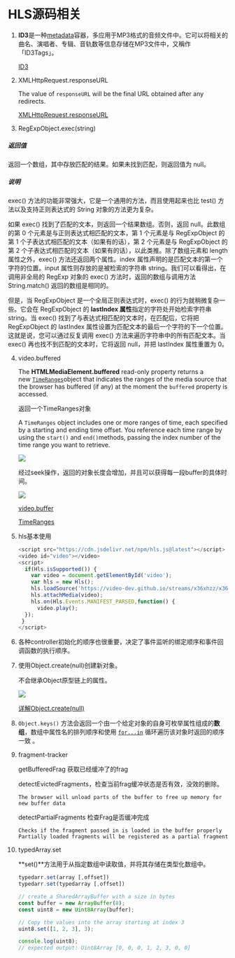 # HLS源码相关

1. **ID3**是一种[metadata](https://zh.wikipedia.org/wiki/Metadata)容器，多应用于MP3格式的音频文件中。它可以将相关的曲名、演唱者、专辑、音轨数等信息存储在MP3文件中，又稱作「ID3Tags」。 

   [ID3](https://zh.wikipedia.org/zh/ID3)

2. XMLHttpRequest.responseURL

   The value of `responseURL` will be the final URL obtained after any redirects.

   [XMLHttpRequest.responseURL](https://developer.mozilla.org/en-US/docs/Web/API/XMLHttpRequest/responseURL)

3.  RegExpObject.exec(string)

   ##### 返回值

   返回一个数组，其中存放匹配的结果。如果未找到匹配，则返回值为 null。

   ##### 说明

   exec() 方法的功能非常强大，它是一个通用的方法，而且使用起来也比 test() 方法以及支持正则表达式的 String 对象的方法更为复杂。

   如果 exec() 找到了匹配的文本，则返回一个结果数组。否则，返回 null。此数组的第 0 个元素是与正则表达式相匹配的文本，第 1 个元素是与 RegExpObject 的第 1 个子表达式相匹配的文本（如果有的话），第 2 个元素是与 RegExpObject 的第 2 个子表达式相匹配的文本（如果有的话），以此类推。除了数组元素和 length 属性之外，exec() 方法还返回两个属性。index 属性声明的是匹配文本的第一个字符的位置。input 属性则存放的是被检索的字符串 string。我们可以看得出，在调用非全局的 RegExp 对象的 exec() 方法时，返回的数组与调用方法 String.match() 返回的数组是相同的。

   但是，当 RegExpObject 是一个全局正则表达式时，exec() 的行为就稍微复杂一些。它会在 RegExpObject 的 **lastIndex 属性**指定的字符处开始检索字符串 string。当 exec() 找到了与表达式相匹配的文本时，在匹配后，它将把 RegExpObject 的 lastIndex 属性设置为匹配文本的最后一个字符的下一个位置。这就是说，您可以通过反复调用 exec() 方法来遍历字符串中的所有匹配文本。当 exec() 再也找不到匹配的文本时，它将返回 null，并把 lastIndex 属性重置为 0。

4. video.buffered

   The **HTMLMediaElement.buffered** read-only property returns a new [`TimeRanges`](https://developer.mozilla.org/en-US/docs/Web/API/TimeRanges)object that indicates the ranges of the media source that the browser has buffered (if any) at the moment the `buffered` property is accessed.

   返回一个TimeRanges对象

   A `TimeRanges` object includes one or more ranges of time, each specified by a starting and ending time offset. You reference each time range by using the `start()` and `end()`methods, passing the index number of the time range you want to retrieve.

   ![](http://p1yseh5av.bkt.clouddn.com/18-7-4/39696816.jpg)

   经过seek操作，返回的对象长度会增加，并且可以获得每一段buffer的具体时间。

   ![](http://p1yseh5av.bkt.clouddn.com/18-7-4/77233040.jpg)

   [video.buffer](https://developer.mozilla.org/en-US/docs/Web/API/HTMLMediaElement/buffered)

   [TimeRanges](https://developer.mozilla.org/en-US/docs/Web/API/TimeRanges)

5. hls基本使用

   ```js
   <script src="https://cdn.jsdelivr.net/npm/hls.js@latest"></script>  
   <video id="video"></video>  
   <script>  
     if(Hls.isSupported()) {
       var video = document.getElementById('video');
       var hls = new Hls();
       hls.loadSource('https://video-dev.github.io/streams/x36xhzz/x36xhzz.m3u8');
       hls.attachMedia(video);
       hls.on(Hls.Events.MANIFEST_PARSED,function() {
         video.play();
     });
    }
   </script> 
   ```

6. 各种controller初始化的顺序也很重要，决定了事件监听的绑定顺序和事件回调函数的执行顺序。

7. 使用Object.create(null)创建新对象。

   不会继承Object原型链上的属性。

   ![](http://p1yseh5av.bkt.clouddn.com/18-7-4/10070175.jpg)

   [详解Object.create(null)](https://juejin.im/post/5acd8ced6fb9a028d444ee4e)

8. `Object.keys()` 方法会返回一个由一个给定对象的自身可枚举属性组成的**数组**，数组中属性名的排列顺序和使用 [`for...in`](https://developer.mozilla.org/zh-CN/docs/Web/JavaScript/Reference/Statements/for...in) 循环遍历该对象时返回的顺序一致 。

9. fragment-tracker

   getBufferedFrag 获取已经缓冲了的frag

   detectEvictedFragments，检查当前frag缓冲状态是否有效，没效的删除。

   ```
   The browser will unload parts of the buffer to free up memory for new buffer data
   ```

   detectPartialFragments 检查Frag是否缓冲完成

   ```
   Checks if the fragment passed in is loaded in the buffer properly
   Partially loaded fragments will be registered as a partial fragment
   ```

10. typedArray.set

    **set()**方法用于从指定数组中读取值，并将其存储在类型化数组中。

    ```js
    typedarr.set(array [,offset])
    typedarr.set(typedarray [,offset])
    ```

    ```js
    // create a SharedArrayBuffer with a size in bytes
    const buffer = new ArrayBuffer(8);
    const uint8 = new Uint8Array(buffer);
    
    // Copy the values into the array starting at index 3
    uint8.set([1, 2, 3], 3);
    
    console.log(uint8);
    // expected output: Uint8Array [0, 0, 0, 1, 2, 3, 0, 0]
    ```

    



